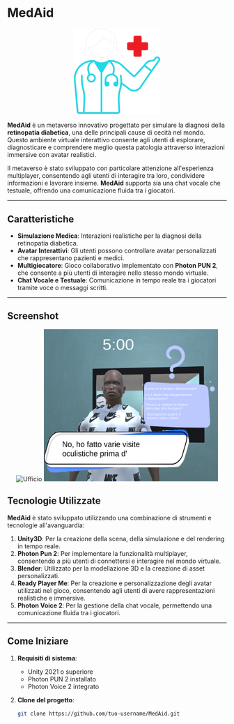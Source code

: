 # MedAid
<p align="center">
 <img src="MedAid.png" alt="MedAid Logo" width="200"/>
</p>

**MedAid** è un metaverso innovativo progettato per simulare la diagnosi della **retinopatia diabetica**, una delle principali cause di cecità nel mondo. Questo ambiente virtuale interattivo consente agli utenti di esplorare, diagnosticare e comprendere meglio questa patologia attraverso interazioni immersive con avatar realistici.

Il metaverso è stato sviluppato con particolare attenzione all'esperienza multiplayer, consentendo agli utenti di interagire tra loro, condividere informazioni e lavorare insieme. **MedAid** supporta sia una chat vocale che testuale, offrendo una comunicazione fluida tra i giocatori.

---

## Caratteristiche

- **Simulazione Medica**: Interazioni realistiche per la diagnosi della retinopatia diabetica.
- **Avatar Interattivi**: Gli utenti possono controllare avatar personalizzati che rappresentano pazienti e medici.
- **Multigiocatore**: Gioco collaborativo implementato con **Photon PUN 2**, che consente a più utenti di interagire nello stesso mondo virtuale.
- **Chat Vocale e Testuale**: Comunicazione in tempo reale tra i giocatori tramite voce o messaggi scritti.

---

## Screenshot
<p align="center">
<!-- Inserisci qui gli screenshot o i video del progetto -->
 <img src="ufficio.png" alt="Ufficio" width="500"/>
 <img src="domandePGUI.png" alt="GUIDomande" width="400"/>
</p>

## Tecnologie Utilizzate

**MedAid** è stato sviluppato utilizzando una combinazione di strumenti e tecnologie all'avanguardia:

1. **Unity3D**: Per la creazione della scena, della simulazione e del rendering in tempo reale.
2. **Photon Pun 2**: Per implementare la funzionalità multiplayer, consentendo a più utenti di connettersi e interagire nel mondo virtuale.
3. **Blender**: Utilizzato per la modellazione 3D e la creazione di asset personalizzati.
4. **Ready Player Me**: Per la creazione e personalizzazione degli avatar utilizzati nel gioco, consentendo agli utenti di avere rappresentazioni realistiche e immersive.
5. **Photon Voice 2**: Per la gestione della chat vocale, permettendo una comunicazione fluida tra i giocatori.

---

## Come Iniziare

1. **Requisiti di sistema**: 
   - Unity 2021 o superiore
   - Photon PUN 2 installato
   - Photon Voice 2 integrato

2. **Clone del progetto**:
   ```bash
   git clone https://github.com/tuo-username/MedAid.git
